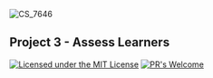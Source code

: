![CS_7646]()

## Project 3 - Assess Learners
[![Licensed under the MIT License](https://img.shields.io/badge/License-MIT-blue.svg)](https://github.com/Microsoft/BosqueLanguage/blob/master/LICENSE.txt)
[![PR's Welcome](https://img.shields.io/badge/PRs%20-welcome-brightgreen.svg)](#contribute)



